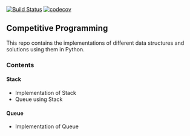 [![Build Status](https://travis-ci.org/riyasyash/CompetitiveProgramming.svg?branch=master)](https://travis-ci.org/riyasyash/CompetitiveProgramming)
[![codecov](https://codecov.io/gh/riyasyash/CompetitiveProgramming/branch/master/graph/badge.svg)](https://codecov.io/gh/riyasyash/CompetitiveProgramming)

## Competitive Programming
This repo contains the implementations of different data structures and solutions using them in Python.

### Contents

#### Stack
* Implementation of Stack
* Queue using Stack

#### Queue
* Implementation of Queue